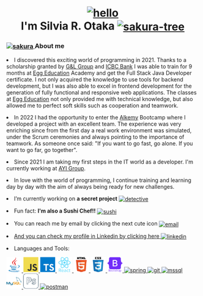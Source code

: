 
<h1 align="center">
 <a href="#">
  <img align="center" src="https://cdn-icons-png.flaticon.com/512/5229/5229473.png" alt="hello" height="120" width="120" />
 </a> 
 <br> I'm Silvia R. Otaka 
 <a href="#">
  <img align="center" src="https://cdn-icons-png.flaticon.com/512/6977/6977566.png" alt="sakura-tree" height="40" />
 </a>
</h1>

<h3>
 <a href="#">
  <img align="center" src="https://cdn-icons-png.flaticon.com/512/1762/1762755.png" alt="sakura" height="25"/>
 </a> 
 About me 
</h3>

<p>
 <li>
  I discovered this exciting world of programming in 2021. Thanks to a scholarship granted by 
  <a href="https://www.gylgroup.com/" target="blank">G&L Group</a> 
  and  
  <a href="https://www.icbc.com.ar/personas/" target="blank">ICBC Bank</a> 
  I was able to train for 9 months at 
  <a href="https://eggeducacion.com/es-AR/" target="blank">Egg Education</a> 
  Academy and get the Full Stack Java Developer certificate. I not only acquired the knowledge to use tools for backend development, but I was also able to excel in frontend development for the generation of fully functional and responsive web applications. The classes at 
  <a href="https://eggeducacion.com/es-AR/" target="blank">Egg Education</a> 
  not only provided me with technical knowledge, but also allowed me to perfect soft skills such as cooperation and teamwork. 
 </li>
</p>

<p>
  <li>
   In 2022 I had the opportunity to enter the 
   <a href="https://www.alkemy.org/" target="blank">Alkemy</a> 
   Bootcamp where I developed a project with an excellent team. The experience was very enriching since from the first day a real work environment was simulated, under the Scrum ceremonies and always pointing to the importance of teamwork. As someone once said: "If you want to go fast, go alone. If you want to go far, go together".
  </li>
 
</p>
<p>
  <li>
   Since 2021 I am taking my first steps in the IT world as a developer. I'm currently working at 
   <a href="https://www.ayi.group/" target="blank">AYI Group</a>.
  </li>
</p>

<p>
 <li>
  In love with the world of programming, I continue training and learning day by day with the aim of always being ready for new challenges.
 </li>
</p>

<p>
 <li>
 I’m currently working on <b>a secret project</b>
  <a href="#"> <img align="center" src="https://cdn-icons-png.flaticon.com/512/6970/6970498.png" alt="detective" height="25"/></a>
 </li>
</p>

<p>
 <li>
  Fun fact: <b>I'm also a Sushi Chef!!</b>
  <a href="#"><img align="center" src="https://cdn-icons-png.flaticon.com/512/4474/4474860.png" alt="sushi" height="25"/></a>
 </li>
</p>

<p align="left">
 <li>
  You can reach me by email by clicking the next cute icon <a href="mailto:srotaka@gmail.com">
   <img align="center" src="https://cdn-icons-png.flaticon.com/512/1161/1161724.png" alt="email" height="25" />
 </li>
</p>

<p align="left">
 <li> 
  And you can check my profile in Linkedin by clicking here  
  <a href="https://linkedin.com/in/silvia-raquel-otaka" target="blank"><img align="center" src="https://raw.githubusercontent.com/rahuldkjain/github-profile-readme-generator/master/src/images/icons/Social/linked-in-alt.svg" alt="linkedin" height="20" /></a>
 </li>
</p>

<p>
 <li>
  Languages and Tools:
 </li>
</p>

<p align="left"> 
  <a href="https://www.java.com" target="_blank" rel="noreferrer"> 
    <img src="https://raw.githubusercontent.com/devicons/devicon/master/icons/java/java-original.svg" alt="java" width="40" height="40"/> 
  </a> 
  <a href="https://developer.mozilla.org/en-US/docs/Web/JavaScript" target="_blank" rel="noreferrer"> 
    <img src="https://raw.githubusercontent.com/devicons/devicon/master/icons/javascript/javascript-original.svg" alt="javascript" width="40" height="40"/> 
  </a> 
  <a href="https://www.typescriptlang.org/" target="_blank" rel="noreferrer"> 
    <img src="https://raw.githubusercontent.com/devicons/devicon/master/icons/typescript/typescript-original.svg" alt="typescript" width="40" height="40"/> 
  </a> 
  <a href="https://reactjs.org/" target="_blank" rel="noreferrer">
    <img src="https://raw.githubusercontent.com/devicons/devicon/master/icons/react/react-original-wordmark.svg" alt="react" width="40" height="40"/>
  </a>
  <a href="https://www.w3.org/html/" target="_blank" rel="noreferrer"> 
    <img src="https://raw.githubusercontent.com/devicons/devicon/master/icons/html5/html5-original-wordmark.svg" alt="html5" width="40" height="40"/> 
  </a>
  <a href="https://www.w3schools.com/css/" target="_blank" rel="noreferrer"> 
    <img src="https://raw.githubusercontent.com/devicons/devicon/master/icons/css3/css3-original-wordmark.svg" alt="css3" width="40" height="40"/> 
  </a>
  <a href="https://getbootstrap.com" target="_blank" rel="noreferrer"> 
    <img src="https://raw.githubusercontent.com/devicons/devicon/master/icons/bootstrap/bootstrap-plain-wordmark.svg" alt="bootstrap" width="40" height="40"/> 
  </a>
  <a href="https://spring.io/" target="_blank" rel="noreferrer"> 
    <img src="https://www.vectorlogo.zone/logos/springio/springio-icon.svg" alt="spring" width="40" height="40"/> 
  </a>
  <a href="https://git-scm.com/" target="_blank" rel="noreferrer"> 
    <img src="https://www.vectorlogo.zone/logos/git-scm/git-scm-icon.svg" alt="git" width="40" height="40"/> 
  </a>
  <a href="https://www.microsoft.com/en-us/sql-server" target="_blank" rel="noreferrer"> 
    <img src="https://www.svgrepo.com/show/303229/microsoft-sql-server-logo.svg" alt="mssql" width="40" height="40"/> 
  </a> 
  <a href="https://www.mysql.com/" target="_blank" rel="noreferrer"> 
    <img src="https://raw.githubusercontent.com/devicons/devicon/master/icons/mysql/mysql-original-wordmark.svg" alt="mysql" width="40" height="40"/> 
  </a> 
  <a href="https://www.photoshop.com/en" target="_blank" rel="noreferrer"> 
    <img src="https://raw.githubusercontent.com/devicons/devicon/master/icons/photoshop/photoshop-line.svg" alt="photoshop" width="40" height="40"/> 
  </a>
  <a href="https://postman.com" target="_blank" rel="noreferrer"> 
    <img src="https://www.vectorlogo.zone/logos/getpostman/getpostman-icon.svg" alt="postman" width="40" height="40"/> 
  </a> 
</p>
